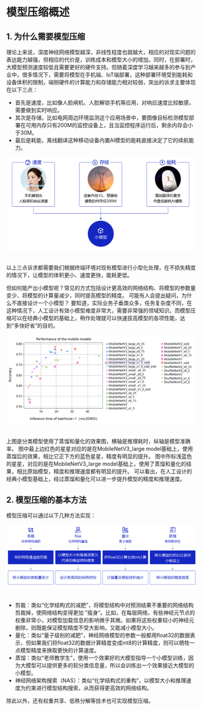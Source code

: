# 模型压缩概述

## 1. 为什么需要模型压缩

理论上来说，深度神经网络模型越深，非线性程度也就越大，相应的对现实问题的表达能力越强，但相应的代价是，训练成本和模型大小的增加。同时，在部署时，大模型预测速度较低且需要更好的硬件支持。但随着深度学习越来越多的参与到产业中，很多情况下，需要将模型在手机端、IoT端部署，这种部署环境受到能耗和设备体积的限制，端侧硬件的计算能力和存储能力相对较弱，突出的诉求主要体现在以下三点：

* 首先是速度，比如像人脸闸机、人脸解锁手机等应用，对响应速度比较敏感，需要做到实时响应。
* 其次是存储，比如电网周边环境监测这个应用场景中，要图像目标检测模型部署在可用内存只有200M的监控设备上，且当监控程序运行后，剩余内存会小于30M。
* 最后是耗能，离线翻译这种移动设备内置AI模型的能耗直接决定了它的续航能力。

![model compress](../../images/model_compress/model_compress.png)
<br></br>


以上三点诉求都需要我们根据终端环境对现有模型进行小型化处理，在不损失精度的情况下，让模型的体积更小、速度更快，能耗更低。

但如何能产出小模型呢？常见的方式包括设计更高效的网络结构、将模型的参数量变少、将模型的计算量减少，同时提高模型的精度。 可能有人会提出疑问，为什么不直接设计一个小模型？ 要知道，实际业务子垂类众多，任务复杂度不同，在这种情况下，人工设计有效小模型难度非常大，需要非常强的领域知识。而模型压缩可以在经典小模型的基础上，稍作处理就可以快速拔高模型的各项性能，达到“多快好省”的目的。

![performance](../../images/model_compress/performance.png)
<br></br>


上图是分类模型使用了蒸馏和量化的效果图，横轴是推理耗时，纵轴是模型准确率。 图中最上边红色的星星对应的是在MobileNetV3_large model基础上，使用蒸馏后的效果，相比它正下方的蓝色星星，精度有明显的提升。 图中所标浅蓝色的星星，对应的是在MobileNetV3_large model基础上，使用了蒸馏和量化的结果，相比原始模型，精度和推理速度都有明显的提升。 可以看出，在人工设计的经典小模型基础上，经过蒸馏和量化可以进一步提升模型的精度和推理速度。

## 2. 模型压缩的基本方法

模型压缩可以通过以下几种方法实现：

![model_compress_method](../../images/model_compress/model_compress_method.png)<br></br>


- 剪裁：类似“化学结构式的减肥”，将模型结构中对预测结果不重要的网络结构剪裁掉，使网络结构变得更加 ”瘦身“。比如，在每层网络，有些神经元节点的权重非常小，对模型加载信息的影响微乎其微。如果将这些权重较小的神经元删除，则既能保证模型精度不受大影响，又能减小模型大小。
- 量化：类似“量子级别的减肥”，神经网络模型的参数一般都用float32的数据表示，但如果我们将float32的数据计算精度变成int8的计算精度，则可以牺牲一点模型精度来换取更快的计算速度。
- 蒸馏：类似“老师教学生”，使用一个效果好的大模型指导一个小模型训练，因为大模型可以提供更多的软分类信息量，所以会训练出一个效果接近大模型的小模型。
- 神经网络架构搜索（NAS）：类似“化学结构式的重构”，以模型大小和推理速度为约束进行模型结构搜索，从而获得更高效的网络结构。

除此以外，还有权重共享、低秩分解等技术也可实现模型压缩。
